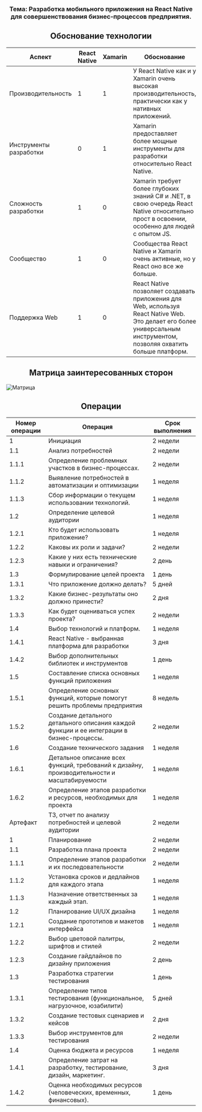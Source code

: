 <h3 align="center" >Тема: Разработка мобильного приложения на React Native для совершенствования бизнес-процессов предприятия.</h3>

<h2 align="center">Обоснование технологии</h2>

|Аспект                     | React Native     | Xamarin          | Обоснование
|---------------------------|------------------|------------------|-------------------------- 
|Производительность         | 1                | 1                | У React Native как и у Xamarin очень высокая производительность, практически как у нативных приложений.
|Инструменты разработки     | 0                | 1                | Xamarin предоставляет более мощные инструменты для разработки относительно React Native.
|Сложность разработки       | 1                | 0                | Xamarin требует более глубоких знаний C# и .NET, в свою очередь React Native относительно прост в освоении, особенно для людей с опытом JS.
|Сообщество                 | 1                | 0                | Сообщества React Native и Xamarin очень активные, но у React оно все же больше.
|Поддержка Web              | 1                | 0                | React Native позволяет создавать приложения для Web, используя React Native Web. Это делает его более универсальным инструментом, позволяя охватить больше платформ.

<h2 align="center">Матрица заинтересованных сторон</h2>

![Матрица](https://github.com/ArsapsBlue/Proekt/assets/81634973/d312bb78-ae56-4fd8-91da-9bf285f532f3)

<h2 align="center">Операции</h2>

|Номер операции | Операция                                               | Срок выполнения 
|---------------|---------------------------------------------------------|----------------
|1              | Инициация                    | 2 недели  
|1.1            | Анализ потребностей                   | 2 недели   
|1.1.1          | Определение проблемных участков в бизнес-процессах.          | 2 недели    
|1.1.2          | Выявление потребностей в автоматизации и оптимизации |  1 неделя  
|1.1.3          | Сбор информации о текущем использовании технологий. | 1 неделя   
|1.2            | Определение целевой аудитории       | 1 неделя        | 1.1, 1.2
|1.2.1          | Кто будет использовать приложение?                                      |  1 неделя    
|1.2.2          | Каковы их роли и задачи?                                                     | 2 недели     
|1.2.3          | Какие у них есть технические навыки и ограничения?          | 2 день    
|1.3            | Формулирование целей проекта                | 1 день      
|1.3.1          | Что приложение должно делать?               | 5 дней       
|1.3.2          | Какие бизнес-результаты оно должно принести?                   | 2 дня     
|1.3.3          | Как будет оцениваться успех проекта?                 | 2 недели     
|1.4            | Выбор технологий и платформ.             | 1 неделя      
|1.4.1          | React Native - выбранная платформа для разработки                                  | 3 дня       
|1.4.2          | Выбор дополнительных библиотек и инструментов         | 1 день    
|1.5            | Составление списка основных функций приложения       | 1 неделя     
|1.5.1          | Определение основных функций, которые помогут решить проблемы предприятия                     | 8 недель     
|1.5.2          | Создание детального детального описания каждой функции и ее интеграции в бизнес-процессы.         | 2 недели    
|1.6            | Создание технического задания                       | 1 неделя    
|1.6.1          | Детальное описание всех функций, требований к дизайну, производительности и масштабируемости    | 1 неделя      
|1.6.2          | Определение этапов разработки и ресурсов, необходимых для проекта                 | 1 неделя     
|Артефакт       | ТЗ, отчет по анализу потребностей и целевой аудитории                    | 2 недели  
|1              | Планирование                    | 2 недели  
|1.1            | Разработка плана проекта                   | 2 недели   
|1.1.1          | Определение этапов разработки и их последовательности          | 2 недели    
|1.1.2          | Установка сроков и дедлайнов для каждого этапа |  1 неделя  
|1.1.3          | Назначение ответственных за каждый этап. | 1 неделя   
|1.2            | Планирование UI/UX дизайна       | 1 неделя        | 1.1, 1.2
|1.2.1          | Создание прототипов и макетов интерфейса                                    |  1 неделя    
|1.2.2          | Выбор цветовой палитры, шрифтов и стилей                                                 | 2 недели     
|1.2.3          | Создание гайдлайнов по дизайну приложения          | 2 день    
|1.3            | Разработка стратегии тестирования               | 1 день      
|1.3.1          | Определение типов тестирования (функциональное, нагрузочное, юзабилити)              | 5 дней       
|1.3.2          | Создание тестовых сценариев и кейсов                 | 2 дня     
|1.3.3          | Выбор инструментов для тестирования               | 2 недели     
|1.4            | Оценка бюджета и ресурсов             | 1 неделя      
|1.4.1          | Определение затрат на разработку, тестирование, дизайн, маркетинг.                                  | 3 дня     
|1.4.2          | Оценка необходимых ресурсов (человеческих, временных, финансовых).         | 1 день    

